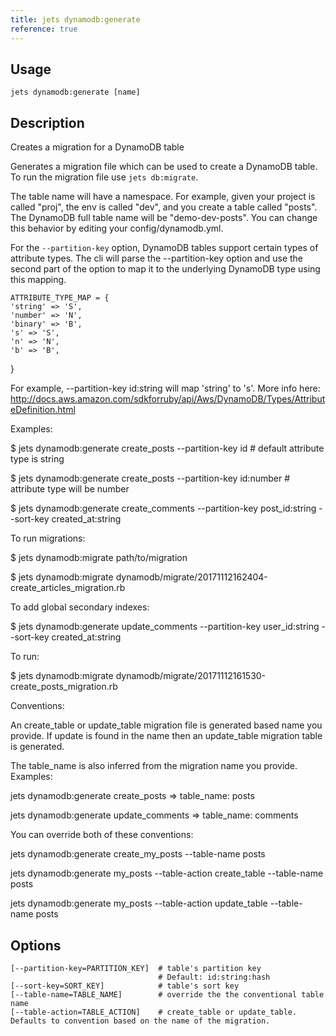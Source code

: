```yaml
---
title: jets dynamodb:generate
reference: true
---
```


## Usage

    jets dynamodb:generate [name]

## Description

Creates a migration for a DynamoDB table

Generates a migration file which can be used to create a DynamoDB table.  To run the migration file use `jets db:migrate`.

The table name will have a namespace. For example, given your project is called "proj", the env is called "dev", and you create a table called "posts".  The DynamoDB full table name will be "demo-dev-posts".  You can change this behavior by editing your config/dynamodb.yml.

For the `--partition-key` option, DynamoDB tables support certain types of attribute types. The cli will parse the --partition-key option and use the second part of the option to map it to the underlying DynamoDB type using this mapping.

    ATTRIBUTE_TYPE_MAP = {
    'string' => 'S',
    'number' => 'N',
    'binary' => 'B',
    's' => 'S',
    'n' => 'N',
    'b' => 'B',
  }

For example, --partition-key id:string will map 'string' to 's'.  More info here: http://docs.aws.amazon.com/sdkforruby/api/Aws/DynamoDB/Types/AttributeDefinition.html

Examples:

$ jets dynamodb:generate create_posts --partition-key id # default attribute type is string

$ jets dynamodb:generate create_posts --partition-key id:number # attribute type will be number

$ jets dynamodb:generate create_comments --partition-key post_id:string --sort-key created_at:string

To run migrations:

$ jets dynamodb:migrate path/to/migration

$ jets dynamodb:migrate dynamodb/migrate/20171112162404-create_articles_migration.rb


To add global secondary indexes:

$ jets dynamodb:generate update_comments --partition-key user_id:string --sort-key created_at:string

To run:

$ jets dynamodb:migrate dynamodb/migrate/20171112161530-create_posts_migration.rb

Conventions:

An create_table or update_table migration file is generated based name you provide.  If update is found in the name then an update_table migration table is generated.

The table_name is also inferred from the migration name you provide.  Examples:

jets dynamodb:generate create_posts => table_name: posts

jets dynamodb:generate update_comments => table_name: comments

You can override both of these conventions:

jets dynamodb:generate create_my_posts --table-name posts

jets dynamodb:generate my_posts --table-action create_table --table-name posts

jets dynamodb:generate my_posts --table-action update_table --table-name posts

## Options

```
[--partition-key=PARTITION_KEY]  # table's partition key
                                 # Default: id:string:hash
[--sort-key=SORT_KEY]            # table's sort key
[--table-name=TABLE_NAME]        # override the the conventional table name
[--table-action=TABLE_ACTION]    # create_table or update_table. Defaults to convention based on the name of the migration.
```

